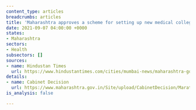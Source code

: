 ```yaml
---
content_type: articles
breadcrumbs: articles
title: 'Maharashtra approves a scheme for setting up new medical colleges and hospitals '
date: 2021-09-07 04:00:00 +0000
states:
- Maharashtra
sectors:
- Health
subsectors: []
sources:
- name: Hindustan Times
  url: https://www.hindustantimes.com/cities/mumbai-news/maharashtra-govt-gives-nod-to-policy-to-set-up-medical-colleges-hosps-with-help-of-private-sector-101630528268577.html
details:
- name: Cabinet Decision
  url: https://www.maharashtra.gov.in/Site/upload/CabinetDecision/Marathi/01-09-2021%20Cabinet%20Decision%20(Meeting%20No.80).pdf
is_analysis: false

---
```


